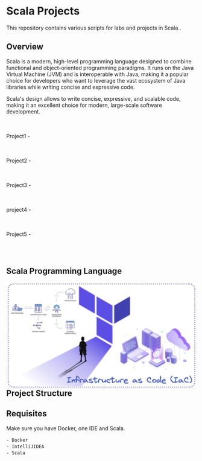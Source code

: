 # Scala Projects

This repository contains various scripts for labs and projects in Scala..

## Overview

Scala is a modern, high-level programming language designed to combine functional and object-oriented programming paradigms. It runs on the Java Virtual Machine (JVM) and is interoperable with Java, making it a popular choice for developers who want to leverage the vast ecosystem of Java libraries while writing concise and expressive code.

Scala's design allows to write concise, expressive, and scalable code, making it an excellent choice for modern, large-scale software development.

<br/><br/>
Project1 - 

<br/><br/>
Project2 - 

<br/><br/>
Project3 - 

<br/><br/>
project4 - 

<br/><br/>
Project5 - 

<br/><br/>

## Scala Programming Language

 <img width="2500px" align="right"  src="https://github.com/julianasantimaria/ProjectsTerraform/blob/HTML/IaC.jpeg">

 <br/>
 <br/>


## Project Structure




## Requisites

Make sure you have Docker, one IDE and Scala. 

```bash
- Docker
- IntelliJIDEA
- Scala
